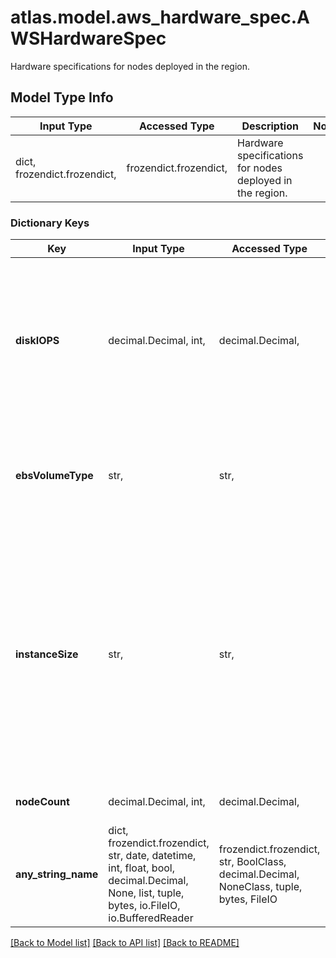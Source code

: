 # atlas.model.aws_hardware_spec.AWSHardwareSpec

Hardware specifications for nodes deployed in the region.

## Model Type Info
Input Type | Accessed Type | Description | Notes
------------ | ------------- | ------------- | -------------
dict, frozendict.frozendict,  | frozendict.frozendict,  | Hardware specifications for nodes deployed in the region. | 

### Dictionary Keys
Key | Input Type | Accessed Type | Description | Notes
------------ | ------------- | ------------- | ------------- | -------------
**diskIOPS** | decimal.Decimal, int,  | decimal.Decimal,  | Target throughput desired for storage attached to your AWS-provisioned cluster. Change this parameter only if you:  - set &#x60;\&quot;replicationSpecs[n].regionConfigs[m].providerName\&quot; : \&quot;AWS\&quot;&#x60;. - set &#x60;\&quot;replicationSpecs[n].regionConfigs[m].electableSpecs.instanceSize\&quot; : \&quot;M30\&quot;&#x60; or greater not including &#x60;Mxx_NVME&#x60; tiers.  The maximum input/output operations per second (IOPS) depend on the selected **.instanceSize** and **.diskSizeGB**. This parameter defaults to the cluster tier&#x27;s standard IOPS value. Changing this value impacts cluster cost. MongoDB Cloud enforces minimum ratios of storage capacity to system memory for given cluster tiers. This keeps cluster performance consistent with large datasets.  - Instance sizes &#x60;M10&#x60; to &#x60;M40&#x60; have a ratio of disk capacity to system memory of 60:1. - Instance sizes greater than &#x60;M40&#x60; have a ratio of 120:1. | [optional] value must be a 32 bit integer
**ebsVolumeType** | str,  | str,  | Type of storage you want to attach to your AWS-provisioned cluster.  - &#x60;STANDARD&#x60; volume types can&#x27;t exceed the default input/output operations per second (IOPS) rate for the selected volume size.   - &#x60;PROVISIONED&#x60; volume types must fall within the allowable IOPS range for the selected volume size. | [optional] must be one of ["STANDARD", "PROVISIONED", ] if omitted the server will use the default value of "STANDARD"
**instanceSize** | str,  | str,  | Hardware specification for the instance sizes in this region. Each instance size has a default storage and memory capacity. The instance size you select applies to all the data-bearing hosts in your instance size. | [optional] must be one of ["M10", "M20", "M30", "M40", "M50", "M60", "M80", "M100", "M140", "M200", "M300", "R40", "R50", "R60", "R80", "R200", "R300", "R400", "R700", "M40_NVME", "M50_NVME", "M60_NVME", "M80_NVME", "M200_NVME", "M400_NVME", ] 
**nodeCount** | decimal.Decimal, int,  | decimal.Decimal,  | Number of read-only nodes for MongoDB Cloud to deploy to the region. Read-only nodes can never become the primary, but can enable local reads. | [optional] value must be a 32 bit integer
**any_string_name** | dict, frozendict.frozendict, str, date, datetime, int, float, bool, decimal.Decimal, None, list, tuple, bytes, io.FileIO, io.BufferedReader | frozendict.frozendict, str, BoolClass, decimal.Decimal, NoneClass, tuple, bytes, FileIO | any string name can be used but the value must be the correct type | [optional]

[[Back to Model list]](../../README.md#documentation-for-models) [[Back to API list]](../../README.md#documentation-for-api-endpoints) [[Back to README]](../../README.md)

